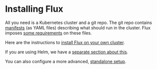 # Installing Flux

All you need is a Kubernetes cluster and a git repo. The git repo
contains [manifests][k8s-manifests] (as YAML files) describing what
should run in the cluster. Flux imposes
[some requirements](../requirements.md) on these files.

Here are the instructions to [install Flux on your own
cluster](./get-started.md).

If you are using Helm, we have a [separate section about
this](./helm-get-started.md).

You can also configure a more advanced, [standalone
setup](./standalone-setup.md).

[k8s-manifests]: https://kubernetes.io/docs/concepts/configuration/overview/
